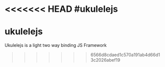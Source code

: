 <<<<<<< HEAD
#ukulelejs
=======
# ukulelejs
Ukulelejs is a light two way binding JS Framework
>>>>>>> 6566d8cdaed1c570a191ab4d66d13c2026abef19
